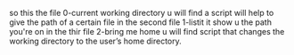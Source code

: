 so this the file 0-current working directory u will find a script will help to give the path of a certain file
in the second file 1-listit it show u the path you're on
in the thir file 2-bring me home u will find script that changes the working directory to the user’s home directory.
